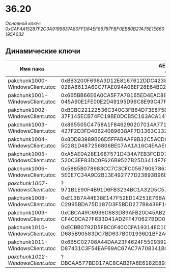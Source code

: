 # 36.20

###### Основной ключ: 0xCAF4A15287F2C3A9199837A80FFD84EF85787FBF0EB80B27A75E1E660195A032

## Динамические ключи

| Имя пака                          | AES Ключ</br>GUID                                                                                       | HiRes Текстуры |
|-----------------------------------|---------------------------------------------------------------------------------------------------------|----------------|
| pakchunk1000-WindowsClient.utoc 	| 0xBB3200F696A3D12E8167612DDC42389BAC9ACACC4D47E2616AF212971521BA3A</br>028A8613A60C7FAE094A08EF28E64B02 | ✔️             |
| pakchunk1001-WindowsClient.utoc 	| 0x665BB66E6A0CA5F7A78165ED4EAC88168951CCC1182CB2206A721001937C937B</br>045A90E1FE00E2D49195D96C8E99C47F | ✔️             |
| pakchunk1002-WindowsClient.utoc 	| 0xBCBC22122536C340C3FB64D73E675D1A1D29B847151A1AE5CF79A9BA3A0F49D5</br>37F145ECB74FC19BE0DCB5C163ACA147 | ❌             |
| pakchunk1003-WindowsClient.utoc   | 0x865505C4758A1F846290207014A77198F743191BD7DC38604EF342E7E9144E54</br>427F2D3FD40624089638AF7D1363C132 | ✔️             |
| pakchunk1004-WindowsClient.utoc 	| 0x8DD93989B06D5FFABAAF9B32C5ACD968D96B6ACE9322429BBDED9D25059648A0</br>50281D487256806BE07AA1A16C4EAAE8 | ✔️             |
| pakchunk1005-WindowsClient.utoc 	| 0xA5AE0A28E1687571D434A7EB3FCDD7991603A71E99CBE28E38CF6E87B5849E81</br>520C3EF83DC0F626B9527B25D3414F79 | ❌             |
| pakchunk1006-WindowsClient.utoc 	| 0x5885B078983CC7C3CFC0567906786307CCE22F60E1B504A0D560FA317594D591</br>5E0E7C34A9D2B13E492777D23893B96D | ✔️             |
| *pakchunk1007-WindowsClient.utoc* | ?</br>971B1E90F4B91D6FB3234BC1A32D5C57 | ❌             |
| pakchunk1008-WindowsClient.utoc 	| 0xE13B7A44E38E147F52ED14251E76BA2BAC83403812FF485F471BA3893988B387</br>C2995BDA75D187D3F5BDD277B8439F1C | ✔️             |
| pakchunk1009-WindowsClient.utoc   | 0xCBCA49C6936C683D89AFB20D45AB2D86F7F493471866BA635398BE2DCE4AA480</br>CF4C0CA27F633D41AD2FF470627BDD0F | ❌             |
| pakchunk1010-WindowsClient.utoc 	| 0xECBB0792D5FBC0F40CCFA19314EC103189CF3CBE70D144AEEAD1134310B354A6</br>D685B90583DC7BD637B001936D1BF2AC | ✔️             |
| pakchunk1011-WindowsClient.utoc   | 0x6B5C02708A44DAA23F4624F5509392F19CC0358BC0E6EE16002067C25B4AF003</br>D87431C3F54EAF69AC67AC7A708341BC | ✔️             |
| *pakchunk1012-WindowsClient.utoc* | ?</br>DBCAA577BD017AC8CAB2FA6E6182E893 | ✔️             |
